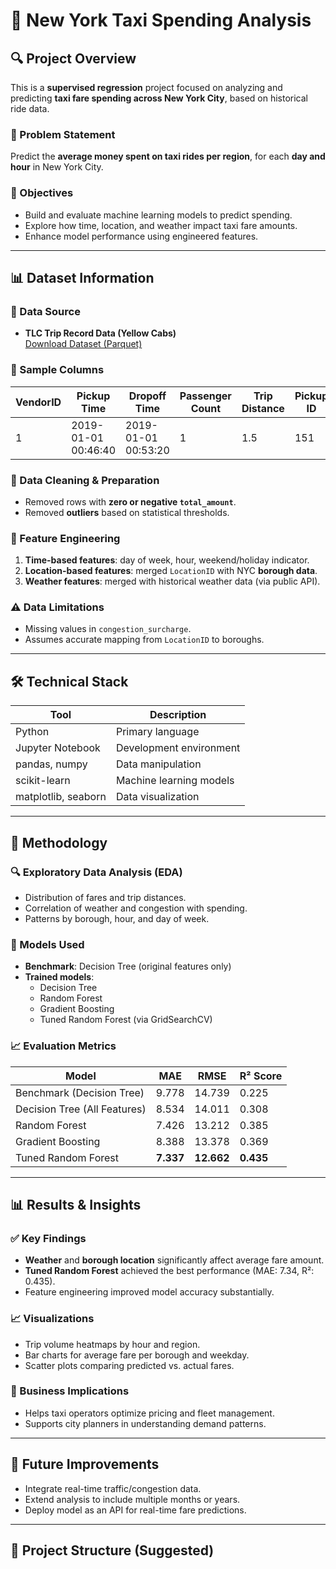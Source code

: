 
# 🗽 New York Taxi Spending Analysis

## 🔍 Project Overview
This is a **supervised regression** project focused on analyzing and predicting **taxi fare spending across New York City**, based on historical ride data.

### 📌 Problem Statement  
Predict the **average money spent on taxi rides per region**, for each **day and hour** in New York City.

### 🎯 Objectives
- Build and evaluate machine learning models to predict spending.
- Explore how time, location, and weather impact taxi fare amounts.
- Enhance model performance using engineered features.

---

## 📊 Dataset Information

### 📁 Data Source
- **TLC Trip Record Data (Yellow Cabs)**  
  [Download Dataset (Parquet)](https://d37ci6vzurychx.cloudfront.net/trip-data/yellow_tripdata_2019-01.parquet)

### 📄 Sample Columns
| VendorID | Pickup Time | Dropoff Time | Passenger Count | Trip Distance | Pickup ID | Dropoff ID | Fare Amount | Tip Amount | Total Amount |
|----------|-------------|---------------|------------------|----------------|------------|-------------|---------------|--------------|----------------|
| 1        | 2019-01-01 00:46:40 | 2019-01-01 00:53:20 | 1 | 1.5 | 151 | 239 | 7.00 | 1.65 | 9.95 |

### 🧹 Data Cleaning & Preparation
- Removed rows with **zero or negative `total_amount`**.
- Removed **outliers** based on statistical thresholds.

### 🔧 Feature Engineering
1. **Time-based features**: day of week, hour, weekend/holiday indicator.  
2. **Location-based features**: merged `LocationID` with NYC **borough data**.  
3. **Weather features**: merged with historical weather data (via public API).

### ⚠️ Data Limitations
- Missing values in `congestion_surcharge`.
- Assumes accurate mapping from `LocationID` to boroughs.

---

## 🛠️ Technical Stack

| Tool | Description |
|------|-------------|
| Python | Primary language |
| Jupyter Notebook | Development environment |
| pandas, numpy | Data manipulation |
| scikit-learn | Machine learning models |
| matplotlib, seaborn | Data visualization |

---

## 🧪 Methodology

### 🔍 Exploratory Data Analysis (EDA)
- Distribution of fares and trip distances.
- Correlation of weather and congestion with spending.
- Patterns by borough, hour, and day of week.

### 🧠 Models Used
- **Benchmark**: Decision Tree (original features only)
- **Trained models**:  
  - Decision Tree  
  - Random Forest  
  - Gradient Boosting  
  - Tuned Random Forest (via GridSearchCV)

### 📈 Evaluation Metrics

| Model | MAE | RMSE | R² Score |
|-------|-----|------|----------|
| Benchmark (Decision Tree) | 9.778 | 14.739 | 0.225 |
| Decision Tree (All Features) | 8.534 | 14.011 | 0.308 |
| Random Forest | 7.426 | 13.212 | 0.385 |
| Gradient Boosting | 8.388 | 13.378 | 0.369 |
| Tuned Random Forest | **7.337** | **12.662** | **0.435** |

---

## 📊 Results & Insights

### ✅ Key Findings
- **Weather** and **borough location** significantly affect average fare amount.
- **Tuned Random Forest** achieved the best performance (MAE: 7.34, R²: 0.435).
- Feature engineering improved model accuracy substantially.

### 📈 Visualizations
- Trip volume heatmaps by hour and region.
- Bar charts for average fare per borough and weekday.
- Scatter plots comparing predicted vs. actual fares.

### 💼 Business Implications
- Helps taxi operators optimize pricing and fleet management.
- Supports city planners in understanding demand patterns.

---

## 🔮 Future Improvements
- Integrate real-time traffic/congestion data.
- Extend analysis to include multiple months or years.
- Deploy model as an API for real-time fare predictions.

---

## 📂 Project Structure (Suggested)
